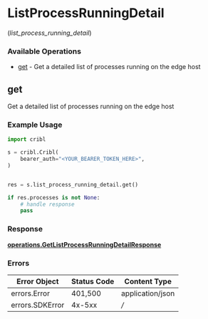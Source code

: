 # ListProcessRunningDetail
(*list_process_running_detail*)

### Available Operations

* [get](#get) - Get a detailed list of processes running on the edge host

## get

Get a detailed list of processes running on the edge host

### Example Usage

```python
import cribl

s = cribl.Cribl(
    bearer_auth="<YOUR_BEARER_TOKEN_HERE>",
)


res = s.list_process_running_detail.get()

if res.processes is not None:
    # handle response
    pass

```


### Response

**[operations.GetListProcessRunningDetailResponse](../../models/operations/getlistprocessrunningdetailresponse.md)**
### Errors

| Error Object     | Status Code      | Content Type     |
| ---------------- | ---------------- | ---------------- |
| errors.Error     | 401,500          | application/json |
| errors.SDKError  | 4x-5xx           | */*              |
